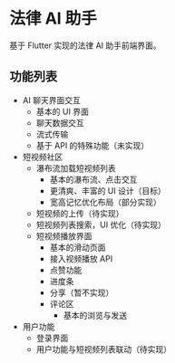 # 法律 AI 助手

基于 Flutter 实现的法律 AI 助手前端界面。

## 功能列表

- AI 聊天界面交互
  - 基本的 UI 界面
  - 聊天数据交互
  - 流式传输
  - 基于 API 的特殊功能（未实现）
- 短视频社区
  - 瀑布流加载短视频列表
    - 基本的瀑布流、点击交互
    - 更清爽、丰富的 UI 设计（目标）
    - 宽高记忆优化布局（部分实现）
  - 短视频的上传（待实现）
  - 短视频列表搜索，UI 优化（待实现）
  - 短视频播放界面
    - 基本的滑动页面
    - 接入视频播放 API
    - 点赞功能
    - 进度条
    - 分享（暂不实现）
    - 评论区
      - 基本的浏览与发送
- 用户功能
  - 登录界面
  - 用户功能与短视频列表联动（待实现）